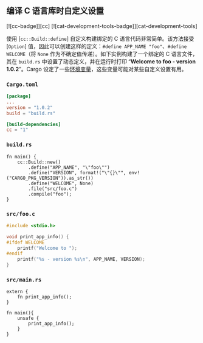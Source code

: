 ## 编译 C 语言库时自定义设置

<!--
> [development_tools/build_tools/cc-defines.md](https://github.com/rust-lang-nursery/rust-cookbook/blob/master/src/development_tools/build_tools/cc-defines.md)
> <br />
> commit b61c8e588ad8445de36cd5f28e99232b5f858a41 - 2020.06.01
-->

[![cc-badge]][cc] [![cat-development-tools-badge]][cat-development-tools]

使用 [`cc::Build::define`] 自定义构建绑定的 C 语言代码非常简单。该方法接受 [`Option`] 值，因此可以创建这样的定义：`#define APP_NAME "foo"`、`#define WELCOME`（将 `None` 作为不确定值传递）。如下实例构建了一个绑定的 C 语言文件，其在 `build.rs` 中设置了动态定义，并在运行时打印 “**Welcome to foo - version 1.0.2**”。Cargo 设定了一些[环境变量][cargo-env]，这些变量可能对某些自定义设置有用。

### `Cargo.toml`

```toml
[package]
...
version = "1.0.2"
build = "build.rs"

[build-dependencies]
cc = "1"
```

### `build.rs`

```rust,edition2018,no_run
fn main() {
    cc::Build::new()
        .define("APP_NAME", "\"foo\"")
        .define("VERSION", format!("\"{}\"", env!("CARGO_PKG_VERSION")).as_str())
        .define("WELCOME", None)
        .file("src/foo.c")
        .compile("foo");
}
```

### `src/foo.c`

```c
#include <stdio.h>

void print_app_info() {
#ifdef WELCOME
    printf("Welcome to ");
#endif
    printf("%s - version %s\n", APP_NAME, VERSION);
}
```

### `src/main.rs`

```rust,edition2018,ignore
extern {
    fn print_app_info();
}

fn main(){
    unsafe {
        print_app_info();
    }   
}
```

[cargo-env]: https://doc.rust-lang.org/cargo/reference/environment-variables.html
